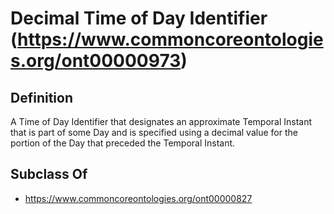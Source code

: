 # Decimal Time of Day Identifier (https://www.commoncoreontologies.org/ont00000973)

## Definition
A Time of Day Identifier that designates an approximate Temporal Instant that is part of some Day and is specified using a decimal value for the portion of the Day that preceded the Temporal Instant.

## Subclass Of
- https://www.commoncoreontologies.org/ont00000827

